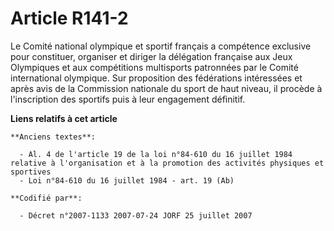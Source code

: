 # Article R141-2

Le Comité national olympique et sportif français a compétence exclusive pour constituer, organiser et diriger la délégation
française aux Jeux Olympiques et aux compétitions multisports patronnées par le Comité international olympique. Sur
proposition des fédérations intéressées et après avis de la Commission nationale du sport de haut niveau, il procède à
l'inscription des sportifs puis à leur engagement définitif.

**Liens relatifs à cet article**

	**Anciens textes**:

	  - Al. 4 de l'article 19 de la loi n°84-610 du 16 juillet 1984 relative à l'organisation et à la promotion des activités physiques et sportives
	  - Loi n°84-610 du 16 juillet 1984 - art. 19 (Ab)

	**Codifié par**:

	  - Décret n°2007-1133 2007-07-24 JORF 25 juillet 2007
